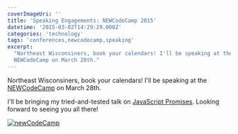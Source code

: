 ```yaml
---
coverImageUri: ''
title: 'Speaking Engagements: NEWCodeCamp 2015'
datetime: '2015-03-02T14:29:29.000Z'
categories: 'technology'
tags: 'conferences,newcodecamp,speaking'
excerpt:
  "Northeast Wisconsiners, book your calendars! I'll be speaking at the
  NEWCodeCamp on March 28th."
---
```


Northeast Wisconsiners, book your calendars! I'll be speaking at the
[NEWCodeCamp](http://newcodecamp.com/ 'NEWCodeCamp') on March 28th.

I'll be bringing my tried-and-tested talk on
[JavaScript Promises](https://www.brandonmartinez.com/2014/08/11/that-conference-presentation-recap-from-callback-hell-to-the-javascript-promise-land/ 'THAT Conference Presentation Recap: From Callback Hell to the JavaScript “Promise” Land').
Looking forward to seeing you all there!

[![newCodeCamp](http://assets.brandonmartinez.com/brandonmartinez/2015/03/newcodecamp-logo-header.png)](http://newcodecamp.com/)
